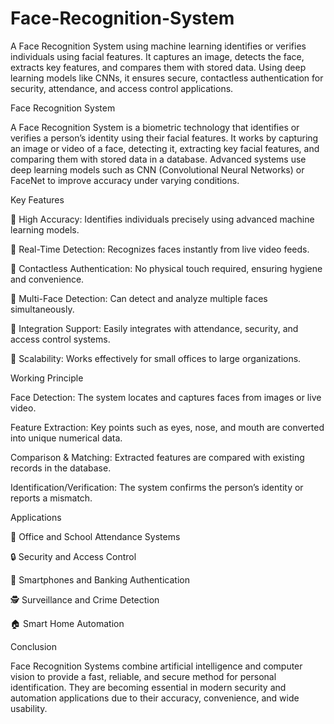 # Face-Recognition-System
A Face Recognition System using machine learning identifies or verifies individuals using facial features. It captures an image, detects the face, extracts key features, and compares them with stored data. Using deep learning models like CNNs, it ensures secure, contactless authentication for security, attendance, and access control applications.

Face Recognition System

A Face Recognition System is a biometric technology that identifies or verifies a person’s identity using their facial features. It works by capturing an image or video of a face, detecting it, extracting key facial features, and comparing them with stored data in a database. Advanced systems use deep learning models such as CNN (Convolutional Neural Networks) or FaceNet to improve accuracy under varying conditions.

Key Features

🔹 High Accuracy: Identifies individuals precisely using advanced machine learning models.

🔹 Real-Time Detection: Recognizes faces instantly from live video feeds.

🔹 Contactless Authentication: No physical touch required, ensuring hygiene and convenience.

🔹 Multi-Face Detection: Can detect and analyze multiple faces simultaneously.

🔹 Integration Support: Easily integrates with attendance, security, and access control systems.

🔹 Scalability: Works effectively for small offices to large organizations.

Working Principle

Face Detection: The system locates and captures faces from images or live video.

Feature Extraction: Key points such as eyes, nose, and mouth are converted into unique numerical data.

Comparison & Matching: Extracted features are compared with existing records in the database.

Identification/Verification: The system confirms the person’s identity or reports a mismatch.

Applications

🏢 Office and School Attendance Systems

🔒 Security and Access Control

📱 Smartphones and Banking Authentication

🕵️ Surveillance and Crime Detection

🏠 Smart Home Automation

Conclusion

Face Recognition Systems combine artificial intelligence and computer vision to provide a fast, reliable, and secure method for personal identification. They are becoming essential in modern security and automation applications due to their accuracy, convenience, and wide usability.
